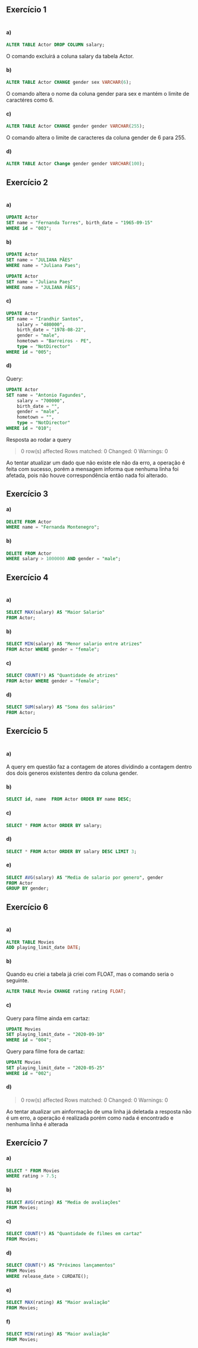 ## Exercício 1
#
#### a) 
```sql 
ALTER TABLE Actor DROP COLUMN salary;
```
O comando excluirá a coluna salary da tabela Actor.

#### b)
```sql
ALTER TABLE Actor CHANGE gender sex VARCHAR(6);
```
O comando altera o nome da coluna gender para sex e mantém o limite de caractéres como 6.

#### c)
```sql
ALTER TABLE Actor CHANGE gender gender VARCHAR(255);
``` 
O comando altera o limite de caracteres da coluna gender de 6 para 255.

#### d) 
```sql
ALTER TABLE Actor Change gender gender VARCHAR(100);
```

## Exercício 2
#
#### a)
```sql
UPDATE Actor
SET name = "Fernanda Torres", birth_date = "1965-09-15"
WHERE id = "003";
```

#### b)
```sql
UPDATE Actor
SET name = "JULIANA PÃES"
WHERE name = "Juliana Paes";
```

```sql
UPDATE Actor
SET name = "Juliana Paes"
WHERE name = "JULIANA PÃES";
```

#### c)
```sql
UPDATE Actor
SET name = "Irandhir Santos",
    salary = "480000", 
	birth_date = "1978-08-22",
    gender = "male",
    hometown = "Barreiros - PE",
    type = "NotDirector"
WHERE id = "005";
```

#### d)
Query:

```sql
UPDATE Actor
SET name = "Antonio Fagundes",
    salary = "700000", 
	birth_date = "",
    gender = "male",
    hometown = "",
    type = "NotDirector"
WHERE id = "010";
```

Resposta ao rodar a query
> 0 row(s) affected Rows matched: 0  Changed: 0  Warnings: 0

Ao tentar atualizar um dado que não existe ele não da erro, a operação é feita com sucesso, porém a mensagem informa que nenhuma linha foi afetada, pois não houve correspondência então nada foi alterado.

## Exercício 3

#### a)
```sql
DELETE FROM Actor
WHERE name = "Fernanda Montenegro";
```

#### b)
```sql
DELETE FROM Actor
WHERE salary > 1000000 AND gender = "male";
```

## Exercício 4
#
#### a)
```sql
SELECT MAX(salary) AS "Maior Salario"
FROM Actor;
```
#### b)
```sql
SELECT MIN(salary) AS "Menor salario entre atrizes"
FROM Actor WHERE gender = "female";
```

#### c)
```sql
SELECT COUNT(*) AS "Quantidade de atrizes"
FROM Actor WHERE gender = "female";
```

#### d)
```sql
SELECT SUM(salary) AS "Soma dos salários"
FROM Actor; 
```

## Exercício 5
#
#### a)
A query em questão faz a contagem de atores dividindo a contagem dentro dos dois generos existentes dentro da coluna gender.

#### b)
```sql
SELECT id, name  FROM Actor ORDER BY name DESC;
```

#### c)
```sql
SELECT * FROM Actor ORDER BY salary;
```

#### d)
```sql
SELECT * FROM Actor ORDER BY salary DESC LIMIT 3;
```

#### e)
```sql
SELECT AVG(salary) AS "Media de salario por genero", gender
FROM Actor 
GROUP BY gender;
```

## Exercício 6
#
#### a)
```sql
ALTER TABLE Movies
ADD playing_limit_date DATE;
```

#### b)
Quando eu criei a tabela já criei com FLOAT, mas o comando seria o seguinte.

```sql
ALTER TABLE Movie CHANGE rating rating FLOAT;
```

#### c)

Query para filme ainda em cartaz:
```sql
UPDATE Movies
SET playing_limit_date = "2020-09-10"
WHERE id = "004";
```
Query para filme fora de cartaz:
```sql
UPDATE Movies
SET playing_limit_date = "2020-05-25"
WHERE id = "002";
```

#### d)
> 0 row(s) affected Rows matched: 0  Changed: 0  Warnings: 0

Ao tentar atualizar um ainformação de uma linha já deletada a resposta não é um erro, a operação é realizada porém como nada é encontrado e nenhuma linha é alterada

## Exercício 7

#### a)
```sql 
SELECT * FROM Movies
WHERE rating > 7.5;
```

#### b)
```sql
SELECT AVG(rating) AS "Media de avaliações"
FROM Movies;
```

#### c)
```sql
SELECT COUNT(*) AS "Quantidade de filmes em cartaz"
FROM Movies;
```

#### d)
```sql
SELECT COUNT(*) AS "Próximos lançamentos"
FROM Movies
WHERE release_date > CURDATE();
```
#### e)
```sql
SELECT MAX(rating) AS "Maior avaliação"
FROM Movies;
```

#### f)
```sql
SELECT MIN(rating) AS "Maior avaliação"
FROM Movies;
```

